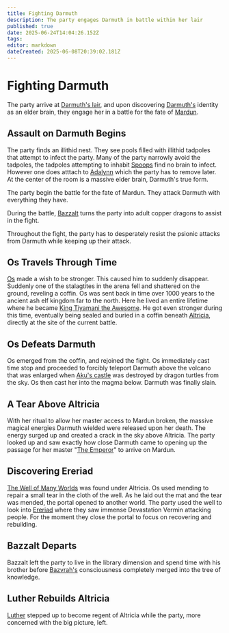 ```yaml
---
title: Fighting Darmuth
description: The party engages Darmuth in battle within her lair
published: true
date: 2025-06-24T14:04:26.152Z
tags: 
editor: markdown
dateCreated: 2025-06-08T20:39:02.181Z
---
```


# Fighting Darmuth
The party arrive at [Darmuth's lair](/locations/Mardun/darmuths-lair), and upon discovering [Darmuth's](/characters/Darmuth) identity as an elder brain, they engage her in a battle for the fate of [Mardun](/locations/Mardun).


## Assault on Darmuth Begins
The party finds an illithid nest. They see pools filled with illithid tadpoles that attempt to infect the party. Many of the party narrowly avoid the tadpoles, the tadpoles attempting to inhabit [Spoops](/characters/spoops) find no brain to infect. However one does atttach to [Adalynn](/characters/adalynn) which the party has to remove later. At the center of the room is a massive elder brain, Darmuth's true form.

The party begin the battle for the fate of Mardun. They attack Darmuth with everything they have.

During the battle, [Bazzalt](/characters/Bazzalt) turns the party into adult copper dragons to assist in the fight.

Throughout the fight, the party has to desperately resist the psionic attacks from Darmuth while keeping up their attack.


## Os Travels Through Time
[Os](/characters/os) made a wish to be stronger. This caused him to suddenly disappear. Suddenly one of the stalagtites in the arena fell and shattered on the ground, reveling a coffin. Os was sent back in time over 1000 years to the ancient ash elf kingdom far to the north. Here he lived an entire lifetime where he became [King Tiyamani the Awesome](/characters/os). He got even stronger during this time, eventually being sealed and buried in a coffin beneath [Altricia](/locations/Mardun/Allford), directly at the site of the current battle. 


## Os Defeats Darmuth
Os emerged from the coffin, and rejoined the fight. Os immediately cast time stop and proceeded to forcibly teleport Darmuth above the volcano that was enlarged when [Aku's castle](/locations/Mardun/stronghold-of-fiery-ruin) was destroyed by dragon turtles from the sky. Os then cast her into the magma below. Darmuth was finally slain.


## A Tear Above Altricia
With her ritual to allow her master access to Mardun broken, the massive magical energies Darmuth wielded were released upon her death. The energy surged up and created a crack in the sky above Altricia. The party looked up and saw exactly how close Darmuth came to opening up the passage for her master "[The Emperor](/characters/Emperor)" to arrive on Mardun.


## Discovering Ereriad
[The Well of Many Worlds](/items/Well-Of-Many-Worlds) was found under Altricia. Os used mending to repair a small tear in the cloth of the well. As he laid out the mat and the tear was mended, the portal opened to another world. The party used the well to look into [Ereriad](/locations/Ereriad) where they saw immense Devastation Vermin attacking people. For the moment they close the portal to focus on recovering and rebuilding.


## Bazzalt Departs
Bazzalt left the party to live in the library dimension and spend time with his brother before [Bazvrah's](/characters/Bazvrah) consciousness completely merged into the tree of knowledge. 


## Luther Rebuilds Altricia
[Luther](/characters/luther) stepped up to become regent of Altricia while the party, more concerned with the big picture, left.
